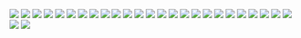 ![](./%E5%9B%BE%E7%89%87/%E5%9C%B0%E8%B4%A8%E5%A4%A7%E6%95%B0%E6%8D%AE%E4%B8%89%E7%BB%B4%E5%9B%BE%E5%BD%A2%E6%B8%B2%E6%9F%93%E4%B8%8E%E4%BA%A4%E4%BA%92%E6%8A%80%E6%9C%AF%E5%BA%94%E7%94%A8%E7%A0%94%E7%A9%B6%20-%20%E5%89%AF%E6%9C%AC/%E5%B9%BB%E7%81%AF%E7%89%871.PNG)
![](./%E5%9B%BE%E7%89%87/%E5%9C%B0%E8%B4%A8%E5%A4%A7%E6%95%B0%E6%8D%AE%E4%B8%89%E7%BB%B4%E5%9B%BE%E5%BD%A2%E6%B8%B2%E6%9F%93%E4%B8%8E%E4%BA%A4%E4%BA%92%E6%8A%80%E6%9C%AF%E5%BA%94%E7%94%A8%E7%A0%94%E7%A9%B6%20-%20%E5%89%AF%E6%9C%AC/%E5%B9%BB%E7%81%AF%E7%89%872.PNG)
![](./%E5%9B%BE%E7%89%87/%E5%9C%B0%E8%B4%A8%E5%A4%A7%E6%95%B0%E6%8D%AE%E4%B8%89%E7%BB%B4%E5%9B%BE%E5%BD%A2%E6%B8%B2%E6%9F%93%E4%B8%8E%E4%BA%A4%E4%BA%92%E6%8A%80%E6%9C%AF%E5%BA%94%E7%94%A8%E7%A0%94%E7%A9%B6%20-%20%E5%89%AF%E6%9C%AC/%E5%B9%BB%E7%81%AF%E7%89%873.PNG)
![](./%E5%9B%BE%E7%89%87/%E5%9C%B0%E8%B4%A8%E5%A4%A7%E6%95%B0%E6%8D%AE%E4%B8%89%E7%BB%B4%E5%9B%BE%E5%BD%A2%E6%B8%B2%E6%9F%93%E4%B8%8E%E4%BA%A4%E4%BA%92%E6%8A%80%E6%9C%AF%E5%BA%94%E7%94%A8%E7%A0%94%E7%A9%B6%20-%20%E5%89%AF%E6%9C%AC/%E5%B9%BB%E7%81%AF%E7%89%874.PNG)
![](./%E5%9B%BE%E7%89%87/%E5%9C%B0%E8%B4%A8%E5%A4%A7%E6%95%B0%E6%8D%AE%E4%B8%89%E7%BB%B4%E5%9B%BE%E5%BD%A2%E6%B8%B2%E6%9F%93%E4%B8%8E%E4%BA%A4%E4%BA%92%E6%8A%80%E6%9C%AF%E5%BA%94%E7%94%A8%E7%A0%94%E7%A9%B6%20-%20%E5%89%AF%E6%9C%AC/%E5%B9%BB%E7%81%AF%E7%89%875.PNG)
![](./%E5%9B%BE%E7%89%87/%E5%9C%B0%E8%B4%A8%E5%A4%A7%E6%95%B0%E6%8D%AE%E4%B8%89%E7%BB%B4%E5%9B%BE%E5%BD%A2%E6%B8%B2%E6%9F%93%E4%B8%8E%E4%BA%A4%E4%BA%92%E6%8A%80%E6%9C%AF%E5%BA%94%E7%94%A8%E7%A0%94%E7%A9%B6%20-%20%E5%89%AF%E6%9C%AC/%E5%B9%BB%E7%81%AF%E7%89%876.PNG)
![](./%E5%9B%BE%E7%89%87/%E5%9C%B0%E8%B4%A8%E5%A4%A7%E6%95%B0%E6%8D%AE%E4%B8%89%E7%BB%B4%E5%9B%BE%E5%BD%A2%E6%B8%B2%E6%9F%93%E4%B8%8E%E4%BA%A4%E4%BA%92%E6%8A%80%E6%9C%AF%E5%BA%94%E7%94%A8%E7%A0%94%E7%A9%B6%20-%20%E5%89%AF%E6%9C%AC/%E5%B9%BB%E7%81%AF%E7%89%877.PNG)
![](./%E5%9B%BE%E7%89%87/%E5%9C%B0%E8%B4%A8%E5%A4%A7%E6%95%B0%E6%8D%AE%E4%B8%89%E7%BB%B4%E5%9B%BE%E5%BD%A2%E6%B8%B2%E6%9F%93%E4%B8%8E%E4%BA%A4%E4%BA%92%E6%8A%80%E6%9C%AF%E5%BA%94%E7%94%A8%E7%A0%94%E7%A9%B6%20-%20%E5%89%AF%E6%9C%AC/%E5%B9%BB%E7%81%AF%E7%89%878.PNG)
![](./%E5%9B%BE%E7%89%87/%E5%9C%B0%E8%B4%A8%E5%A4%A7%E6%95%B0%E6%8D%AE%E4%B8%89%E7%BB%B4%E5%9B%BE%E5%BD%A2%E6%B8%B2%E6%9F%93%E4%B8%8E%E4%BA%A4%E4%BA%92%E6%8A%80%E6%9C%AF%E5%BA%94%E7%94%A8%E7%A0%94%E7%A9%B6%20-%20%E5%89%AF%E6%9C%AC/%E5%B9%BB%E7%81%AF%E7%89%879.PNG)
![](./%E5%9B%BE%E7%89%87/%E5%9C%B0%E8%B4%A8%E5%A4%A7%E6%95%B0%E6%8D%AE%E4%B8%89%E7%BB%B4%E5%9B%BE%E5%BD%A2%E6%B8%B2%E6%9F%93%E4%B8%8E%E4%BA%A4%E4%BA%92%E6%8A%80%E6%9C%AF%E5%BA%94%E7%94%A8%E7%A0%94%E7%A9%B6%20-%20%E5%89%AF%E6%9C%AC/%E5%B9%BB%E7%81%AF%E7%89%8710.PNG)
![](./%E5%9B%BE%E7%89%87/%E5%9C%B0%E8%B4%A8%E5%A4%A7%E6%95%B0%E6%8D%AE%E4%B8%89%E7%BB%B4%E5%9B%BE%E5%BD%A2%E6%B8%B2%E6%9F%93%E4%B8%8E%E4%BA%A4%E4%BA%92%E6%8A%80%E6%9C%AF%E5%BA%94%E7%94%A8%E7%A0%94%E7%A9%B6%20-%20%E5%89%AF%E6%9C%AC/%E5%B9%BB%E7%81%AF%E7%89%8711.PNG)
![](./%E5%9B%BE%E7%89%87/%E5%9C%B0%E8%B4%A8%E5%A4%A7%E6%95%B0%E6%8D%AE%E4%B8%89%E7%BB%B4%E5%9B%BE%E5%BD%A2%E6%B8%B2%E6%9F%93%E4%B8%8E%E4%BA%A4%E4%BA%92%E6%8A%80%E6%9C%AF%E5%BA%94%E7%94%A8%E7%A0%94%E7%A9%B6%20-%20%E5%89%AF%E6%9C%AC/%E5%B9%BB%E7%81%AF%E7%89%8712.PNG)
![](./%E5%9B%BE%E7%89%87/%E5%9C%B0%E8%B4%A8%E5%A4%A7%E6%95%B0%E6%8D%AE%E4%B8%89%E7%BB%B4%E5%9B%BE%E5%BD%A2%E6%B8%B2%E6%9F%93%E4%B8%8E%E4%BA%A4%E4%BA%92%E6%8A%80%E6%9C%AF%E5%BA%94%E7%94%A8%E7%A0%94%E7%A9%B6%20-%20%E5%89%AF%E6%9C%AC/%E5%B9%BB%E7%81%AF%E7%89%8713.PNG)
![](./%E5%9B%BE%E7%89%87/%E5%9C%B0%E8%B4%A8%E5%A4%A7%E6%95%B0%E6%8D%AE%E4%B8%89%E7%BB%B4%E5%9B%BE%E5%BD%A2%E6%B8%B2%E6%9F%93%E4%B8%8E%E4%BA%A4%E4%BA%92%E6%8A%80%E6%9C%AF%E5%BA%94%E7%94%A8%E7%A0%94%E7%A9%B6%20-%20%E5%89%AF%E6%9C%AC/%E5%B9%BB%E7%81%AF%E7%89%8714.PNG)
![](./%E5%9B%BE%E7%89%87/%E5%9C%B0%E8%B4%A8%E5%A4%A7%E6%95%B0%E6%8D%AE%E4%B8%89%E7%BB%B4%E5%9B%BE%E5%BD%A2%E6%B8%B2%E6%9F%93%E4%B8%8E%E4%BA%A4%E4%BA%92%E6%8A%80%E6%9C%AF%E5%BA%94%E7%94%A8%E7%A0%94%E7%A9%B6%20-%20%E5%89%AF%E6%9C%AC/%E5%B9%BB%E7%81%AF%E7%89%8715.PNG)
![](./%E5%9B%BE%E7%89%87/%E5%9C%B0%E8%B4%A8%E5%A4%A7%E6%95%B0%E6%8D%AE%E4%B8%89%E7%BB%B4%E5%9B%BE%E5%BD%A2%E6%B8%B2%E6%9F%93%E4%B8%8E%E4%BA%A4%E4%BA%92%E6%8A%80%E6%9C%AF%E5%BA%94%E7%94%A8%E7%A0%94%E7%A9%B6%20-%20%E5%89%AF%E6%9C%AC/%E5%B9%BB%E7%81%AF%E7%89%8716.PNG)
![](./%E5%9B%BE%E7%89%87/%E5%9C%B0%E8%B4%A8%E5%A4%A7%E6%95%B0%E6%8D%AE%E4%B8%89%E7%BB%B4%E5%9B%BE%E5%BD%A2%E6%B8%B2%E6%9F%93%E4%B8%8E%E4%BA%A4%E4%BA%92%E6%8A%80%E6%9C%AF%E5%BA%94%E7%94%A8%E7%A0%94%E7%A9%B6%20-%20%E5%89%AF%E6%9C%AC/%E5%B9%BB%E7%81%AF%E7%89%8717.PNG)
![](./%E5%9B%BE%E7%89%87/%E5%9C%B0%E8%B4%A8%E5%A4%A7%E6%95%B0%E6%8D%AE%E4%B8%89%E7%BB%B4%E5%9B%BE%E5%BD%A2%E6%B8%B2%E6%9F%93%E4%B8%8E%E4%BA%A4%E4%BA%92%E6%8A%80%E6%9C%AF%E5%BA%94%E7%94%A8%E7%A0%94%E7%A9%B6%20-%20%E5%89%AF%E6%9C%AC/%E5%B9%BB%E7%81%AF%E7%89%8718.PNG)
![](./%E5%9B%BE%E7%89%87/%E5%9C%B0%E8%B4%A8%E5%A4%A7%E6%95%B0%E6%8D%AE%E4%B8%89%E7%BB%B4%E5%9B%BE%E5%BD%A2%E6%B8%B2%E6%9F%93%E4%B8%8E%E4%BA%A4%E4%BA%92%E6%8A%80%E6%9C%AF%E5%BA%94%E7%94%A8%E7%A0%94%E7%A9%B6%20-%20%E5%89%AF%E6%9C%AC/%E5%B9%BB%E7%81%AF%E7%89%8719.PNG)
![](./%E5%9B%BE%E7%89%87/%E5%9C%B0%E8%B4%A8%E5%A4%A7%E6%95%B0%E6%8D%AE%E4%B8%89%E7%BB%B4%E5%9B%BE%E5%BD%A2%E6%B8%B2%E6%9F%93%E4%B8%8E%E4%BA%A4%E4%BA%92%E6%8A%80%E6%9C%AF%E5%BA%94%E7%94%A8%E7%A0%94%E7%A9%B6%20-%20%E5%89%AF%E6%9C%AC/%E5%B9%BB%E7%81%AF%E7%89%8720.PNG)
![](./%E5%9B%BE%E7%89%87/%E5%9C%B0%E8%B4%A8%E5%A4%A7%E6%95%B0%E6%8D%AE%E4%B8%89%E7%BB%B4%E5%9B%BE%E5%BD%A2%E6%B8%B2%E6%9F%93%E4%B8%8E%E4%BA%A4%E4%BA%92%E6%8A%80%E6%9C%AF%E5%BA%94%E7%94%A8%E7%A0%94%E7%A9%B6%20-%20%E5%89%AF%E6%9C%AC/%E5%B9%BB%E7%81%AF%E7%89%8721.PNG)
![](./%E5%9B%BE%E7%89%87/%E5%9C%B0%E8%B4%A8%E5%A4%A7%E6%95%B0%E6%8D%AE%E4%B8%89%E7%BB%B4%E5%9B%BE%E5%BD%A2%E6%B8%B2%E6%9F%93%E4%B8%8E%E4%BA%A4%E4%BA%92%E6%8A%80%E6%9C%AF%E5%BA%94%E7%94%A8%E7%A0%94%E7%A9%B6%20-%20%E5%89%AF%E6%9C%AC/%E5%B9%BB%E7%81%AF%E7%89%8722.PNG)
![](./%E5%9B%BE%E7%89%87/%E5%9C%B0%E8%B4%A8%E5%A4%A7%E6%95%B0%E6%8D%AE%E4%B8%89%E7%BB%B4%E5%9B%BE%E5%BD%A2%E6%B8%B2%E6%9F%93%E4%B8%8E%E4%BA%A4%E4%BA%92%E6%8A%80%E6%9C%AF%E5%BA%94%E7%94%A8%E7%A0%94%E7%A9%B6%20-%20%E5%89%AF%E6%9C%AC/%E5%B9%BB%E7%81%AF%E7%89%8723.PNG)
![](./%E5%9B%BE%E7%89%87/%E5%9C%B0%E8%B4%A8%E5%A4%A7%E6%95%B0%E6%8D%AE%E4%B8%89%E7%BB%B4%E5%9B%BE%E5%BD%A2%E6%B8%B2%E6%9F%93%E4%B8%8E%E4%BA%A4%E4%BA%92%E6%8A%80%E6%9C%AF%E5%BA%94%E7%94%A8%E7%A0%94%E7%A9%B6%20-%20%E5%89%AF%E6%9C%AC/%E5%B9%BB%E7%81%AF%E7%89%8724.PNG)
![](./%E5%9B%BE%E7%89%87/%E5%9C%B0%E8%B4%A8%E5%A4%A7%E6%95%B0%E6%8D%AE%E4%B8%89%E7%BB%B4%E5%9B%BE%E5%BD%A2%E6%B8%B2%E6%9F%93%E4%B8%8E%E4%BA%A4%E4%BA%92%E6%8A%80%E6%9C%AF%E5%BA%94%E7%94%A8%E7%A0%94%E7%A9%B6%20-%20%E5%89%AF%E6%9C%AC/%E5%B9%BB%E7%81%AF%E7%89%8725.PNG)
![](./%E5%9B%BE%E7%89%87/%E5%9C%B0%E8%B4%A8%E5%A4%A7%E6%95%B0%E6%8D%AE%E4%B8%89%E7%BB%B4%E5%9B%BE%E5%BD%A2%E6%B8%B2%E6%9F%93%E4%B8%8E%E4%BA%A4%E4%BA%92%E6%8A%80%E6%9C%AF%E5%BA%94%E7%94%A8%E7%A0%94%E7%A9%B6%20-%20%E5%89%AF%E6%9C%AC/%E5%B9%BB%E7%81%AF%E7%89%8726.PNG)
![](./%E5%9B%BE%E7%89%87/%E5%9C%B0%E8%B4%A8%E5%A4%A7%E6%95%B0%E6%8D%AE%E4%B8%89%E7%BB%B4%E5%9B%BE%E5%BD%A2%E6%B8%B2%E6%9F%93%E4%B8%8E%E4%BA%A4%E4%BA%92%E6%8A%80%E6%9C%AF%E5%BA%94%E7%94%A8%E7%A0%94%E7%A9%B6%20-%20%E5%89%AF%E6%9C%AC/%E5%B9%BB%E7%81%AF%E7%89%8727.PNG)